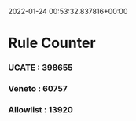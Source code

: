 2022-01-24 00:53:32.837816+00:00
# Rule Counter 
 ### UCATE : 398655

 ### Veneto : 60757

 ### Allowlist : 13920